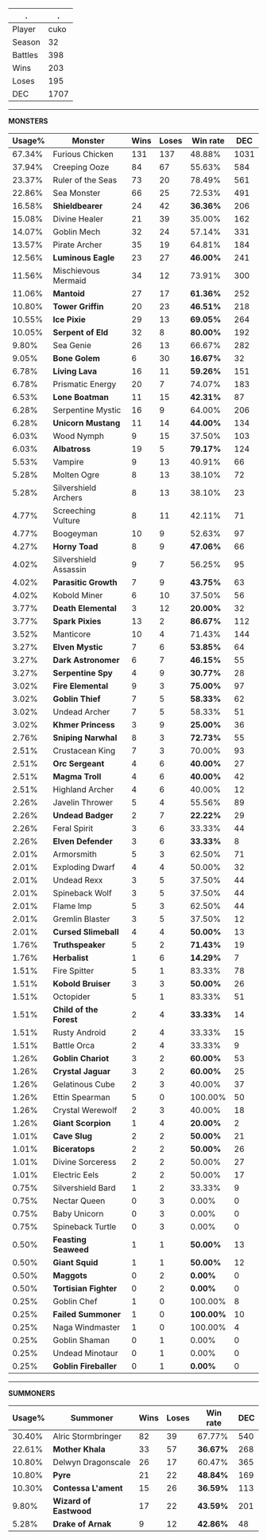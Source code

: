 .|.
|-|-
Player|cuko
Season|32
Battles|398
Wins|203
Loses|195
DEC|1707

---
**MONSTERS**

Usage%|Monster|Wins|Loses|Win rate|DEC|
-|-|-|-|-|-|
67.34%|Furious Chicken|131|137|48.88%|1031|
37.94%|Creeping Ooze|84|67|55.63%|584|
23.37%|Ruler of the Seas|73|20|78.49%|561|
22.86%|Sea Monster|66|25|72.53%|491|
16.58%|**Shieldbearer**|24|42|**36.36%**|206|
15.08%|Divine Healer|21|39|35.00%|162|
14.07%|Goblin Mech|32|24|57.14%|331|
13.57%|Pirate Archer|35|19|64.81%|184|
12.56%|**Luminous Eagle**|23|27|**46.00%**|241|
11.56%|Mischievous Mermaid|34|12|73.91%|300|
11.06%|**Mantoid**|27|17|**61.36%**|252|
10.80%|**Tower Griffin**|20|23|**46.51%**|218|
10.55%|**Ice Pixie**|29|13|**69.05%**|264|
10.05%|**Serpent of Eld**|32|8|**80.00%**|192|
9.80%|Sea Genie|26|13|66.67%|282|
9.05%|**Bone Golem**|6|30|**16.67%**|32|
6.78%|**Living Lava**|16|11|**59.26%**|151|
6.78%|Prismatic Energy|20|7|74.07%|183|
6.53%|**Lone Boatman**|11|15|**42.31%**|87|
6.28%|Serpentine Mystic|16|9|64.00%|206|
6.28%|**Unicorn Mustang**|11|14|**44.00%**|134|
6.03%|Wood Nymph|9|15|37.50%|103|
6.03%|**Albatross**|19|5|**79.17%**|124|
5.53%|Vampire|9|13|40.91%|66|
5.28%|Molten Ogre|8|13|38.10%|72|
5.28%|Silvershield Archers|8|13|38.10%|23|
4.77%|Screeching Vulture|8|11|42.11%|71|
4.77%|Boogeyman|10|9|52.63%|97|
4.27%|**Horny Toad**|8|9|**47.06%**|66|
4.02%|Silvershield Assassin|9|7|56.25%|95|
4.02%|**Parasitic Growth**|7|9|**43.75%**|63|
4.02%|Kobold Miner|6|10|37.50%|56|
3.77%|**Death Elemental**|3|12|**20.00%**|32|
3.77%|**Spark Pixies**|13|2|**86.67%**|112|
3.52%|Manticore|10|4|71.43%|144|
3.27%|**Elven Mystic**|7|6|**53.85%**|64|
3.27%|**Dark Astronomer**|6|7|**46.15%**|55|
3.27%|**Serpentine Spy**|4|9|**30.77%**|28|
3.02%|**Fire Elemental**|9|3|**75.00%**|97|
3.02%|**Goblin Thief**|7|5|**58.33%**|62|
3.02%|Undead Archer|7|5|58.33%|51|
3.02%|**Khmer Princess**|3|9|**25.00%**|36|
2.76%|**Sniping Narwhal**|8|3|**72.73%**|55|
2.51%|Crustacean King|7|3|70.00%|93|
2.51%|**Orc Sergeant**|4|6|**40.00%**|27|
2.51%|**Magma Troll**|4|6|**40.00%**|42|
2.51%|Highland Archer|4|6|40.00%|12|
2.26%|Javelin Thrower|5|4|55.56%|89|
2.26%|**Undead Badger**|2|7|**22.22%**|29|
2.26%|Feral Spirit|3|6|33.33%|44|
2.26%|**Elven Defender**|3|6|**33.33%**|8|
2.01%|Armorsmith|5|3|62.50%|71|
2.01%|Exploding Dwarf|4|4|50.00%|32|
2.01%|Undead Rexx|3|5|37.50%|44|
2.01%|Spineback Wolf|3|5|37.50%|44|
2.01%|Flame Imp|5|3|62.50%|44|
2.01%|Gremlin Blaster|3|5|37.50%|12|
2.01%|**Cursed Slimeball**|4|4|**50.00%**|13|
1.76%|**Truthspeaker**|5|2|**71.43%**|19|
1.76%|**Herbalist**|1|6|**14.29%**|7|
1.51%|Fire Spitter|5|1|83.33%|78|
1.51%|**Kobold Bruiser**|3|3|**50.00%**|26|
1.51%|Octopider|5|1|83.33%|51|
1.51%|**Child of the Forest**|2|4|**33.33%**|14|
1.51%|Rusty Android|2|4|33.33%|15|
1.51%|Battle Orca|2|4|33.33%|9|
1.26%|**Goblin Chariot**|3|2|**60.00%**|53|
1.26%|**Crystal Jaguar**|3|2|**60.00%**|25|
1.26%|Gelatinous Cube|2|3|40.00%|37|
1.26%|Ettin Spearman|5|0|100.00%|50|
1.26%|Crystal Werewolf|2|3|40.00%|18|
1.26%|**Giant Scorpion**|1|4|**20.00%**|2|
1.01%|**Cave Slug**|2|2|**50.00%**|21|
1.01%|**Biceratops**|2|2|**50.00%**|26|
1.01%|Divine Sorceress|2|2|50.00%|27|
1.01%|Electric Eels|2|2|50.00%|17|
0.75%|Silvershield Bard|1|2|33.33%|9|
0.75%|Nectar Queen|0|3|0.00%|0|
0.75%|Baby Unicorn|0|3|0.00%|0|
0.75%|Spineback Turtle|0|3|0.00%|0|
0.50%|**Feasting Seaweed**|1|1|**50.00%**|13|
0.50%|**Giant Squid**|1|1|**50.00%**|12|
0.50%|**Maggots**|0|2|**0.00%**|0|
0.50%|**Tortisian Fighter**|0|2|**0.00%**|0|
0.25%|Goblin Chef|1|0|100.00%|8|
0.25%|**Failed Summoner**|1|0|**100.00%**|10|
0.25%|Naga Windmaster|1|0|100.00%|4|
0.25%|Goblin Shaman|0|1|0.00%|0|
0.25%|Undead Minotaur|0|1|0.00%|0|
0.25%|**Goblin Fireballer**|0|1|**0.00%**|0|

---
**SUMMONERS**

Usage%|Summoner|Wins|Loses|Win rate|DEC|
-|-|-|-|-|-|
30.40%|Alric Stormbringer|82|39|67.77%|540|
22.61%|**Mother Khala**|33|57|**36.67%**|268|
10.80%|Delwyn Dragonscale|26|17|60.47%|365|
10.80%|**Pyre**|21|22|**48.84%**|169|
10.30%|**Contessa L'ament**|15|26|**36.59%**|113|
9.80%|**Wizard of Eastwood**|17|22|**43.59%**|201|
5.28%|**Drake of Arnak**|9|12|**42.86%**|48|
